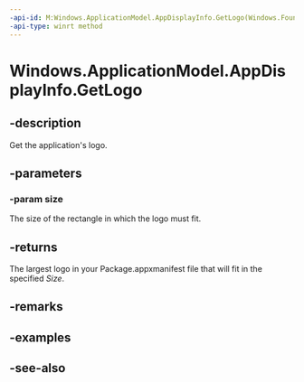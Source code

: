 ```yaml
---
-api-id: M:Windows.ApplicationModel.AppDisplayInfo.GetLogo(Windows.Foundation.Size)
-api-type: winrt method
---
```


<!-- Method syntax
public Windows.Storage.Streams.RandomAccessStreamReference GetLogo(Windows.Foundation.Size size)
-->

# Windows.ApplicationModel.AppDisplayInfo.GetLogo

## -description
Get the application's logo.

## -parameters
### -param size
The size of the rectangle in which the logo must fit. 

## -returns
The largest logo in your Package.appxmanifest file that will fit in the specified *Size*.

## -remarks

## -examples

## -see-also
